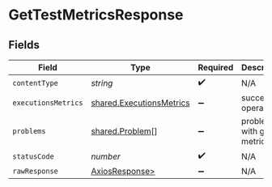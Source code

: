 # GetTestMetricsResponse


## Fields

| Field                                                                | Type                                                                 | Required                                                             | Description                                                          |
| -------------------------------------------------------------------- | -------------------------------------------------------------------- | -------------------------------------------------------------------- | -------------------------------------------------------------------- |
| `contentType`                                                        | *string*                                                             | :heavy_check_mark:                                                   | N/A                                                                  |
| `executionsMetrics`                                                  | [shared.ExecutionsMetrics](../../models/shared/executionsmetrics.md) | :heavy_minus_sign:                                                   | successful operation                                                 |
| `problems`                                                           | [shared.Problem](../../models/shared/problem.md)[]                   | :heavy_minus_sign:                                                   | problem with getting metrics                                         |
| `statusCode`                                                         | *number*                                                             | :heavy_check_mark:                                                   | N/A                                                                  |
| `rawResponse`                                                        | [AxiosResponse>](https://axios-http.com/docs/res_schema)             | :heavy_minus_sign:                                                   | N/A                                                                  |